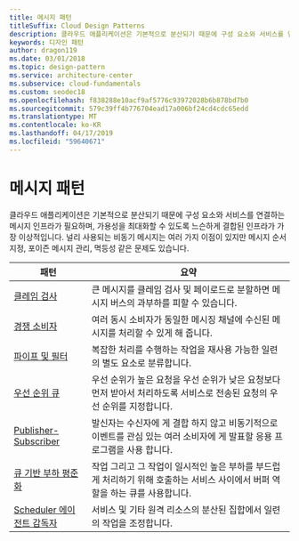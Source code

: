 ```yaml
---
title: 메시지 패턴
titleSuffix: Cloud Design Patterns
description: 클라우드 애플리케이션은 기본적으로 분산되기 때문에 구성 요소와 서비스를 연결하는 메시지 인프라가 필요하며, 가용성을 최대화할 수 있도록 느슨하게 결합된 인프라가 가장 이상적입니다. 널리 사용되는 비동기 메시지는 여러 가지 이점이 있지만 메시지 순서 지정, 포이즌 메시지 관리, 멱등성 같은 문제도 있습니다.
keywords: 디자인 패턴
author: dragon119
ms.date: 03/01/2018
ms.topic: design-pattern
ms.service: architecture-center
ms.subservice: cloud-fundamentals
ms.custom: seodec18
ms.openlocfilehash: f838288e10acf9af5776c93972028b6b878bd7b0
ms.sourcegitcommit: 579c39ff4b776704ead17a006bf24cd4cdc65edd
ms.translationtype: MT
ms.contentlocale: ko-KR
ms.lasthandoff: 04/17/2019
ms.locfileid: "59640671"
---
```

# <a name="messaging-patterns"></a>메시지 패턴

클라우드 애플리케이션은 기본적으로 분산되기 때문에 구성 요소와 서비스를 연결하는 메시지 인프라가 필요하며, 가용성을 최대화할 수 있도록 느슨하게 결합된 인프라가 가장 이상적입니다. 널리 사용되는 비동기 메시지는 여러 가지 이점이 있지만 메시지 순서 지정, 포이즌 메시지 관리, 멱등성 같은 문제도 있습니다.

| 패턴 | 요약 |
| ------- | ------- |
| [클레임 검사](../claim-check.md) | 큰 메시지를 클레임 검사 및 페이로드로 분할하면 메시지 버스의 과부하를 피할 수 있습니다. |
| [경쟁 소비자](../competing-consumers.md) | 여러 동시 소비자가 동일한 메시징 채널에 수신된 메시지를 처리할 수 있게 해 줍니다. |
| [파이프 및 필터](../pipes-and-filters.md) | 복잡한 처리를 수행하는 작업을 재사용 가능한 일련의 별도 요소로 분류합니다. |
| [우선 순위 큐](../priority-queue.md) | 우선 순위가 높은 요청을 우선 순위가 낮은 요청보다 먼저 받아서 처리하도록 서비스로 전송된 요청의 우선 순위를 지정합니다. |
| [Publisher-Subscriber](../publisher-subscriber.md) | 발신자는 수신자에 게 결합 하지 않고 비동기적으로 이벤트를 관심 있는 여러 소비자에 게 발표할 응용 프로그램을 사용 합니다. |
| [큐 기반 부하 평준화](../queue-based-load-leveling.md) | 작업 그리고 그 작업이 일시적인 높은 부하를 부드럽게 처리하기 위해 호출하는 서비스 사이에서 버퍼 역할을 하는 큐를 사용합니다. |
| [Scheduler 에이전트 감독자](../scheduler-agent-supervisor.md) | 서비스 및 기타 원격 리소스의 분산된 집합에서 일련의 작업을 조정합니다. |
